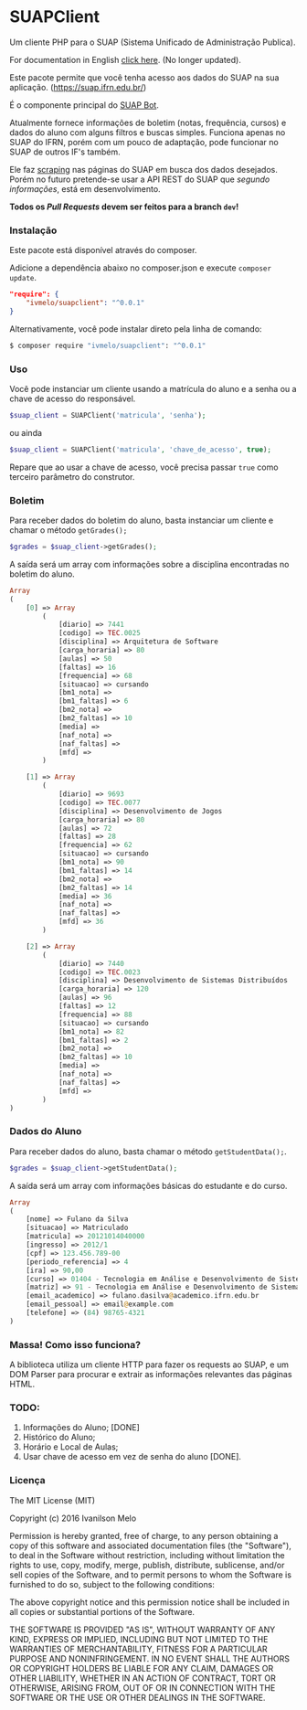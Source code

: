 # SUAPClient
Um cliente PHP para o SUAP (Sistema Unificado de Administração Publica).

For documentation in English [click here](https://github.com/ivmelo/suap-client/blob/master/README_EN.md). (No longer updated).

Este pacote permite que você tenha acesso aos dados do SUAP na sua aplicação. (https://suap.ifrn.edu.br/)

É o componente principal do [SUAP Bot](https://telegram.me/suapbot).

Atualmente fornece informações de boletim (notas, frequência, cursos) e dados do aluno com alguns filtros e buscas simples. Funciona apenas no SUAP do IFRN, porém com um pouco de adaptação, pode funcionar no SUAP de outros IF's também.

Ele faz [scraping](https://en.wikipedia.org/wiki/Web_scraping) nas páginas do SUAP em busca dos dados desejados. Porém no futuro pretende-se usar a API REST do SUAP que _segundo informações_, está em desenvolvimento.

**Todos os _Pull Requests_ devem ser feitos para a branch ```dev```!**

### Instalação
Este pacote está disponível através do composer.

Adicione a dependência abaixo no composer.json e execute ```composer update```.

```json
"require": {
    "ivmelo/suapclient": "^0.0.1"
}
```
Alternativamente, você pode instalar direto pela linha de comando:

```bash
$ composer require "ivmelo/suapclient": "^0.0.1"
```

### Uso
Você pode instanciar um cliente usando a matrícula do aluno e a senha ou a chave de acesso do responsável.

```php
$suap_client = SUAPClient('matricula', 'senha');
```
ou ainda

```php
$suap_client = SUAPClient('matricula', 'chave_de_acesso', true);
```
Repare que ao usar a chave de acesso, você precisa passar ```true``` como terceiro parâmetro do construtor.



### Boletim
Para receber dados do boletim do aluno, basta instanciar um cliente e chamar o método ```getGrades();```

```php
$grades = $suap_client->getGrades();
```

A saída será um array com informações sobre a disciplina encontradas no boletim do aluno.

```php
Array
(
    [0] => Array
        (
            [diario] => 7441
            [codigo] => TEC.0025
            [disciplina] => Arquitetura de Software
            [carga_horaria] => 80
            [aulas] => 50
            [faltas] => 16
            [frequencia] => 68
            [situacao] => cursando
            [bm1_nota] =>
            [bm1_faltas] => 6
            [bm2_nota] =>
            [bm2_faltas] => 10
            [media] =>
            [naf_nota] =>
            [naf_faltas] =>
            [mfd] =>
        )

    [1] => Array
        (
            [diario] => 9693
            [codigo] => TEC.0077
            [disciplina] => Desenvolvimento de Jogos
            [carga_horaria] => 80
            [aulas] => 72
            [faltas] => 28
            [frequencia] => 62
            [situacao] => cursando
            [bm1_nota] => 90
            [bm1_faltas] => 14
            [bm2_nota] =>
            [bm2_faltas] => 14
            [media] => 36
            [naf_nota] =>
            [naf_faltas] =>
            [mfd] => 36
        )

    [2] => Array
        (
            [diario] => 7440
            [codigo] => TEC.0023
            [disciplina] => Desenvolvimento de Sistemas Distribuídos
            [carga_horaria] => 120
            [aulas] => 96
            [faltas] => 12
            [frequencia] => 88
            [situacao] => cursando
            [bm1_nota] => 82
            [bm1_faltas] => 2
            [bm2_nota] =>
            [bm2_faltas] => 10
            [media] =>
            [naf_nota] =>
            [naf_faltas] =>
            [mfd] =>
        )
)

```

### Dados do Aluno
Para receber dados do aluno, basta chamar o método ```getStudentData();```.

```php
$grades = $suap_client->getStudentData();
```

A saída será um array com informações básicas do estudante e do curso.

```php
Array
(
    [nome] => Fulano da Silva
    [situacao] => Matriculado
    [matricula] => 20121014040000
    [ingresso] => 2012/1
    [cpf] => 123.456.789-00
    [periodo_referencia] => 4
    [ira] => 90,00
    [curso] => 01404 - Tecnologia em Análise e Desenvolvimento de Sistemas (2012) - Campus Natal-Central (CAMPUS NATAL - CENTRAL)
    [matriz] => 91 - Tecnologia em Análise e Desenvolvimento de Sistemas (2012)
    [email_academico] => fulano.dasilva@academico.ifrn.edu.br
    [email_pessoal] => email@example.com
    [telefone] => (84) 98765-4321
)

```

### Massa! Como isso funciona?
A biblioteca utiliza um cliente HTTP para fazer os requests ao SUAP, e um DOM Parser para procurar e extrair as informações relevantes das páginas HTML.

### TODO:
1. Informações do Aluno; [DONE]
1. Histórico do Aluno;
1. Horário e Local de Aulas;
1. Usar chave de acesso em vez de senha do aluno [DONE].

### Licença
The MIT License (MIT)

Copyright (c) 2016 Ivanilson Melo

Permission is hereby granted, free of charge, to any person obtaining a copy of this software and associated documentation files (the "Software"), to deal in the Software without restriction, including without limitation the rights to use, copy, modify, merge, publish, distribute, sublicense, and/or sell copies of the Software, and to permit persons to whom the Software is furnished to do so, subject to the following conditions:

The above copyright notice and this permission notice shall be included in all copies or substantial portions of the Software.

THE SOFTWARE IS PROVIDED "AS IS", WITHOUT WARRANTY OF ANY KIND, EXPRESS OR IMPLIED, INCLUDING BUT NOT LIMITED TO THE WARRANTIES OF MERCHANTABILITY, FITNESS FOR A PARTICULAR PURPOSE AND NONINFRINGEMENT. IN NO EVENT SHALL THE AUTHORS OR COPYRIGHT HOLDERS BE LIABLE FOR ANY CLAIM, DAMAGES OR OTHER LIABILITY, WHETHER IN AN ACTION OF CONTRACT, TORT OR OTHERWISE, ARISING FROM, OUT OF OR IN CONNECTION WITH THE SOFTWARE OR THE USE OR OTHER DEALINGS IN THE SOFTWARE.
